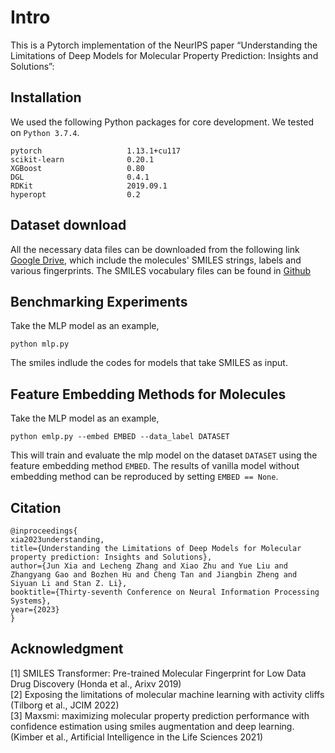 # Intro
This is a Pytorch implementation of the NeurIPS paper “Understanding the Limitations of Deep Models for Molecular Property Prediction: Insights and Solutions”: 

## Installation
We used the following Python packages for core development. We tested on `Python 3.7.4`.
```
pytorch                   1.13.1+cu117
scikit-learn              0.20.1
XGBoost                   0.80
DGL                       0.4.1
RDKit                     2019.09.1
hyperopt                  0.2
```

## Dataset download
All the necessary data files can be downloaded from the following link [Google Drive](https://drive.google.com/drive/folders/1ZYdYQ0TtmShJC-z6dr4BU1aPfeQSE9gD?usp=sharing), which include the molecules' SMILES strings, labels and various fingerprints. The SMILES vocabulary files can be found in [Github](https://github.com/DSPsleeporg/smiles-transformer/)


## Benchmarking Experiments
Take the MLP model as an example,
```
python mlp.py
```
The smiles indlude the codes for models that take SMILES as input.

## Feature Embedding Methods for Molecules
Take the MLP model as an example,
```
python emlp.py --embed EMBED --data_label DATASET
```
This will train and evaluate the mlp model on the dataset `DATASET` using the feature embedding method `EMBED`. The results of vanilla model without embedding method can be reproduced by setting `EMBED == None`.

## Citation
```
@inproceedings{
xia2023understanding,
title={Understanding the Limitations of Deep Models for Molecular property prediction: Insights and Solutions},
author={Jun Xia and Lecheng Zhang and Xiao Zhu and Yue Liu and Zhangyang Gao and Bozhen Hu and Cheng Tan and Jiangbin Zheng and Siyuan Li and Stan Z. Li},
booktitle={Thirty-seventh Conference on Neural Information Processing Systems},
year={2023}
}
```

## Acknowledgment
[1] SMILES Transformer: Pre-trained Molecular Fingerprint for Low Data Drug Discovery (Honda et al., Arixv 2019)           
[2] Exposing the limitations of molecular machine learning with activity cliffs (Tilborg et al., JCIM 2022)            
[3] Maxsmi: maximizing molecular property prediction performance with confidence estimation using smiles augmentation and deep learning. (Kimber et al., Artificial Intelligence in the Life Sciences 2021)

